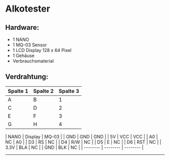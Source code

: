 # Alkotester

## Hardware:

+ 1 NANO
+ 1 MQ-03 Sensor
+ 1 LCD Display 128 x 64 Pixel
+ 1 Gehäuse
+ Verbrauchsmaterial

  


## Verdrahtung:

| Spalte 1 | Spalte 2 | Spalte 3 |
| -------- | -------- | -------- |
| A        | B        | 1        |
| C        | D        | 2        |
| E        | F        | 3        |
| G        | H        | 4        |



| NANO  |   Display  |  MQ-03    |
| GND     |   GND    |   GND     | 
| 5V     |   VCC    |    VCC    |
|  A0    |  NC     |   A0    |
|  D3  |   RS   |    NC   |
|  D4   |    R/W  |   NC    |
|  D5   |   E    |    NC   |
|   D6  |  RST     |    NC   |
|  3.3V    |   BLA     |   NC    |
|   GND   |  BLK    |  NC      |
| -------- | -------- | -------- | 

---
